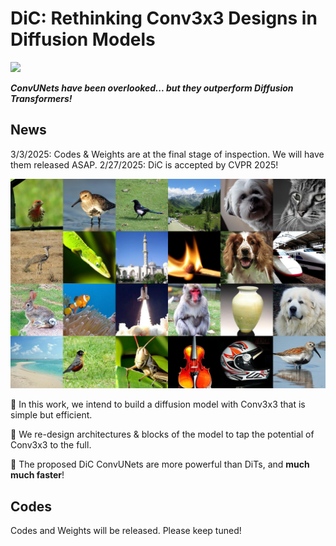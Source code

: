 # DiC: Rethinking Conv3x3 Designs in Diffusion Models

<p align="left">
<a href="https://arxiv.org/abs/2501.00603" alt="arXiv">
    <img src="https://img.shields.io/badge/arXiv-2501.00603-b31b1b.svg?style=flat" /></a>
</p>

**_ConvUNets have been overlooked... but they outperform Diffusion Transformers!_**

## News

3/3/2025: Codes & Weights are at the final stage of inspection. We will have them released ASAP.
2/27/2025: DiC is accepted by CVPR 2025!

![effect](imgs/demo.jpg)


🤔 In this work, we intend to build a diffusion model with Conv3x3 that is simple but efficient.

🔧 We re-design architectures & blocks of the model to tap the potential of Conv3x3 to the full.

🚀 The proposed DiC ConvUNets are more powerful than DiTs, and **much much faster**!


## Codes

Codes and Weights will be released. Please keep tuned!
